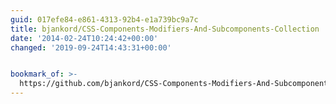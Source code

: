 ```yaml
---
guid: 017efe84-e861-4313-92b4-e1a739bc9a7c
title: bjankord/CSS-Components-Modifiers-And-Subcomponents-Collection
date: '2014-02-24T10:24:42+00:00'
changed: '2019-09-24T14:43:31+00:00'


bookmark_of: >-
  https://github.com/bjankord/CSS-Components-Modifiers-And-Subcomponents-Collection
---
```




